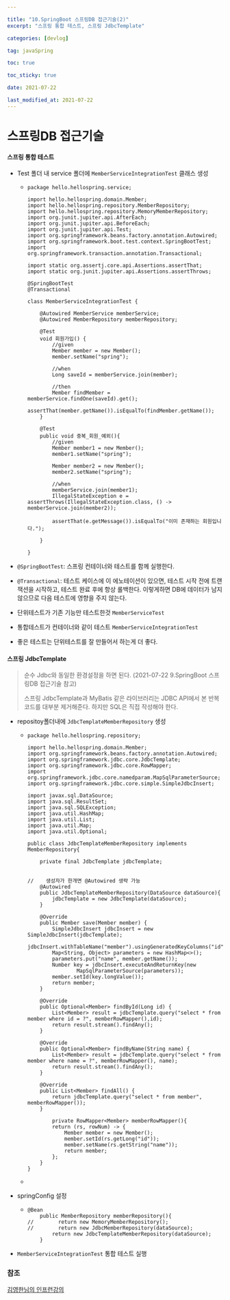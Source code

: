 ```yaml
---

title: "10.SpringBoot 스프링DB 접근기술(2)"
excerpt: "스프링 통합 테스트, 스프링 JdbcTemplate"

categories: [devlog]

tag: javaSpring

toc: true

toc_sticky: true

date: 2021-07-22

last_modified_at: 2021-07-22
---
```






# 스프링DB 접근기술



#### 스프링 통합 테스트

* Test 폴더 내 service 폴더에 `MemberServiceIntegrationTest` 클래스 생성

  * ```
    package hello.hellospring.service;
    
    import hello.hellospring.domain.Member;
    import hello.hellospring.repository.MemberRepository;
    import hello.hellospring.repository.MemoryMemberRepository;
    import org.junit.jupiter.api.AfterEach;
    import org.junit.jupiter.api.BeforeEach;
    import org.junit.jupiter.api.Test;
    import org.springframework.beans.factory.annotation.Autowired;
    import org.springframework.boot.test.context.SpringBootTest;
    import org.springframework.transaction.annotation.Transactional;
    
    import static org.assertj.core.api.Assertions.assertThat;
    import static org.junit.jupiter.api.Assertions.assertThrows;
    
    @SpringBootTest
    @Transactional
    
    class MemberServiceIntegrationTest {
    
        @Autowired MemberService memberService;
        @Autowired MemberRepository memberRepository;
    
        @Test
        void 회원가입() {
            //given
            Member member = new Member();
            member.setName("spring");
            
            //when
            Long saveId = memberService.join(member);
    
            //then
            Member findMember = memberService.findOne(saveId).get();
            assertThat(member.getName()).isEqualTo(findMember.getName());
        }
    
        @Test
        public void 중복_회원_예외(){
            //given
            Member member1 = new Member();
            member1.setName("spring");
    
            Member member2 = new Member();
            member2.setName("spring");
    
            //when
            memberService.join(member1);
            IllegalStateException e = assertThrows(IllegalStateException.class, () -> memberService.join(member2));
    
            assertThat(e.getMessage()).isEqualTo("이미 존재하는 회원입니다.");
    
        }
    
    }
    ```



* `@SpringBootTest`: 스프링 컨테이너와 테스트를 함께 실행한다.
* `@Transactional`: 테스트 케이스에 이 에노테이션이 있으면, 테스트 시작 전에 트랜잭션을 시작하고, 테스트 완료 후에 항상 롤백한다. 이렇게하면 DB에 데이터가 남지 않으므로 다음 테스트에 영향을 주지 않는다.

* 단위테스트가 기존 기능만 테스트한것 `MemberServiceTest` 
* 통합테스트가 컨테이너와 같이 테스트 `MemberServiceIntegrationTest`
* 좋은 테스트는 단위테스트를 잘 만들어서 하는게 더 좋다.







#### 스프링 JdbcTemplate

> 순수 Jdbc와 동일한 환경설정을 하면 된다. (2021-07-22 9.SpringBoot 스프링DB 접근기술 참고)
>
> 스프링 JdbcTemplate과 MyBatis 같은 라이브러리는 JDBC API에서 본 반복 코드를 대부분 제거해준다. 하지만 SQL은 직접 작성해야 한다.



* repositoy폴더내에 `JdbcTemplateMemberRepository` 생성

  * ```
    package hello.hellospring.repository;
    
    import hello.hellospring.domain.Member;
    import org.springframework.beans.factory.annotation.Autowired;
    import org.springframework.jdbc.core.JdbcTemplate;
    import org.springframework.jdbc.core.RowMapper;
    import org.springframework.jdbc.core.namedparam.MapSqlParameterSource;
    import org.springframework.jdbc.core.simple.SimpleJdbcInsert;
    
    import javax.sql.DataSource;
    import java.sql.ResultSet;
    import java.sql.SQLException;
    import java.util.HashMap;
    import java.util.List;
    import java.util.Map;
    import java.util.Optional;
    
    public class JdbcTemplateMemberRepository implements MemberRepository{
    
        private final JdbcTemplate jdbcTemplate;
    
    
    //    생성자가 한개면 @Autowired 생략 가능
        @Autowired
        public JdbcTemplateMemberRepository(DataSource dataSource){
            jdbcTemplate = new JdbcTemplate(dataSource);
        }
    
        @Override
        public Member save(Member member) {
            SimpleJdbcInsert jdbcInsert = new SimpleJdbcInsert(jdbcTemplate);
            jdbcInsert.withTableName("member").usingGeneratedKeyColumns("id");
            Map<String, Object> parameters = new HashMap<>();
            parameters.put("name", member.getName());
            Number key = jdbcInsert.executeAndReturnKey(new
                    MapSqlParameterSource(parameters));
            member.setId(key.longValue());
            return member;
        }
    
        @Override
        public Optional<Member> findById(Long id) {
            List<Member> result = jdbcTemplate.query("select * from member where id = ?", memberRowMapper(),id);
            return result.stream().findAny();
        }
    
        @Override
        public Optional<Member> findByName(String name) {
            List<Member> result = jdbcTemplate.query("select * from member where name = ?", memberRowMapper(), name);
            return result.stream().findAny();
        }
    
        @Override
        public List<Member> findAll() {
            return jdbcTemplate.query("select * from member", memberRowMapper());
        }
    
            private RowMapper<Member> memberRowMapper(){
            return (rs, rowNum) -> {
                Member member = new Member();
                member.setId(rs.getLong("id"));
                member.setName(rs.getString("name"));
                return member;
            };
        }
    }
    ```

  * 

* springConfig 설정

  * ```
    @Bean
        public MemberRepository memberRepository(){
    //        return new MemoryMemberRepository();
    //        return new JdbcMemberRepository(dataSource);
            return new JdbcTemplateMemberRepository(dataSource);
        }
    ```

* `MemberServiceIntegrationTest` 통합 테스트 실행



### 참조

[김영한님의 인프런강의](https://www.inflearn.com/course/%EC%8A%A4%ED%94%84%EB%A7%81-%EC%9E%85%EB%AC%B8-%EC%8A%A4%ED%94%84%EB%A7%81%EB%B6%80%ED%8A%B8)
